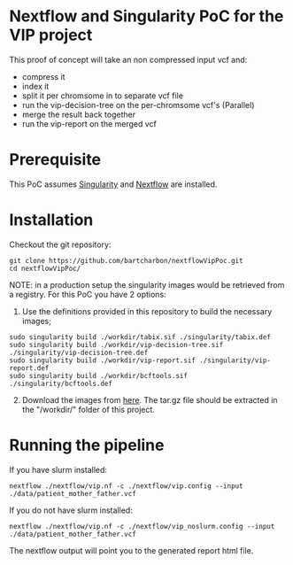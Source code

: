 # Nextflow and Singularity PoC for the VIP project

This proof of concept will take an non compressed input vcf and:
- compress it
- index it
- split it per chromsome in to separate vcf file
- run the vip-decision-tree on the per-chromsome vcf's (Parallel)
- merge the result back together
- run the vip-report on the merged vcf

# Prerequisite
This PoC assumes [Singularity](https://sylabs.io/guides/3.5/admin-guide/installation.html) and [Nextflow](https://www.nextflow.io/docs/latest/getstarted.html#installation) are installed.

# Installation
Checkout the git repository:
```
git clone https://github.com/bartcharbon/nextflowVipPoc.git
cd nextflowVipPoc/
```
NOTE: in a production setup the singularity images would be retrieved from a registry.
For this PoC you have 2 options:

1) Use the definitions provided in this repository to build the necessary images;
```
sudo singularity build ./workdir/tabix.sif ./singularity/tabix.def
sudo singularity build ./workdir/vip-decision-tree.sif ./singularity/vip-decision-tree.def
sudo singularity build ./workdir/vip-report.sif ./singularity/vip-report.def
sudo singularity build ./workdir/bcftools.sif ./singularity/bcftools.def

```

2) Download the images from [here](https://drive.google.com/file/d/1_CJOtKUF1-Fgxp0_KvHI8kfa4pxynrpI/view?usp=sharing).
The tar.gz file should be extracted in the "/workdir/" folder of this project.

# Running the pipeline
If you have slurm installed:
```
nextflow ./nextflow/vip.nf -c ./nextflow/vip.config --input ./data/patient_mother_father.vcf
```
If you do not have slurm installed:
```
nextflow ./nextflow/vip.nf -c ./nextflow/vip_noslurm.config --input ./data/patient_mother_father.vcf
```
The nextflow output will point you to the generated report html file.
